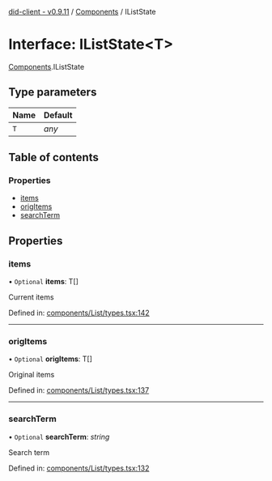 [did-client - v0.9.11](../README.md) / [Components](../modules/components.md) / IListState

# Interface: IListState<T\>

[Components](../modules/components.md).IListState

## Type parameters

Name | Default |
:------ | :------ |
`T` | *any* |

## Table of contents

### Properties

- [items](components.iliststate.md#items)
- [origItems](components.iliststate.md#origitems)
- [searchTerm](components.iliststate.md#searchterm)

## Properties

### items

• `Optional` **items**: T[]

Current items

Defined in: [components/List/types.tsx:142](https://github.com/Puzzlepart/did/blob/dev/client/components/List/types.tsx#L142)

___

### origItems

• `Optional` **origItems**: T[]

Original items

Defined in: [components/List/types.tsx:137](https://github.com/Puzzlepart/did/blob/dev/client/components/List/types.tsx#L137)

___

### searchTerm

• `Optional` **searchTerm**: *string*

Search term

Defined in: [components/List/types.tsx:132](https://github.com/Puzzlepart/did/blob/dev/client/components/List/types.tsx#L132)
